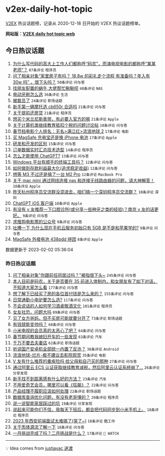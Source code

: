 # v2ex-daily-hot-topic

[V2EX](https://www.v2ex.com/) 热议话题榜，记录从 2020-12-18 日开始的 V2EX 热议话题榜单。

**网站版：[V2EX daily hot topic web](https://boojack.github.io/v2ex-daily-hot-topic-web/)**

## 今日热议话题

<!-- TODAY BEGIN -->

1. [为什么写代码的高大上工作人们都称呼“码农”，而演电视电影的都称呼“某某老师”？](https://www.v2ex.com/t/912435) `87条评论` `程序员`
1. [问了相亲对象“家里房子有吗？ 18.8w 的彩礼走个流程 有准备吗？年入有 30w 吗” ，很下头吗？](https://www.v2ex.com/t/912450) `50条评论` `问与答`
1. [找朋友配置的蜗牛,大佬帮忙瞅瞅呗](https://www.v2ex.com/t/912449) `48条评论` `NAS`
1. [电动牙刷怎么选](https://www.v2ex.com/t/912484) `36条评论` `生活`
1. [被裁员了](https://www.v2ex.com/t/912488) `24条评论` `职场话题`
1. [新手第一辆摩托选 cb650r 合适吗](https://www.v2ex.com/t/912506) `21条评论` `问与答`
1. [关于提前还房贷](https://www.v2ex.com/t/912480) `21条评论` `程序员`
1. [想买个米兰尼斯表带，有必要入官方的嘛](https://www.v2ex.com/t/912446) `21条评论` `Apple`
1. [关于计算机类继续教育抵扣个税的问题讨论帖](https://www.v2ex.com/t/912479) `18条评论` `问与答`
1. [春节档电影个人排名：无名>满江红>流浪地球 2](https://www.v2ex.com/t/912468) `17条评论` `电影`
1. [买 MagSafe 充电宝还是换 iPhone 电池](https://www.v2ex.com/t/912467) `17条评论` `Apple`
1. [研发和开发的区别](https://www.v2ex.com/t/912444) `15条评论` `问与答`
1. [订单数据实时汇总技术选型](https://www.v2ex.com/t/912441) `14条评论` `程序员`
1. [怎么才能使用 ChatGPT?](https://www.v2ex.com/t/912501) `13条评论` `问与答`
1. [Windows 平台有顺手的终端工具吗？](https://www.v2ex.com/t/912503) `12条评论` `问与答`
1. [如何做到存款利益最大化(追求稳定收益)](https://www.v2ex.com/t/912457) `12条评论` `问与答`
1. [想等 M3 不过还是搞了一台 M2 Pro](https://www.v2ex.com/t/912433) `12条评论` `MacBook Pro`
1. [关于 mac mini 通过网线连接 nas 和连接无线路由器的问题，请大神解答！](https://www.v2ex.com/t/912509) `10条评论` `Apple`
1. [昨天杭州程序员交流群没混进去，咱们搞一个深圳程序员交流群？](https://www.v2ex.com/t/912470) `10条评论` `深圳`
1. [ChatGPT iOS 客户端](https://www.v2ex.com/t/912451) `10条评论` `Apple`
1. [有没有 v 友推荐一下口腔诊所(或分享一些种牙之类的经验)？南京 v 友的话更好。](https://www.v2ex.com/t/912535) `9条评论` `问与答`
1. [求推购电影票的公众号](https://www.v2ex.com/t/912463) `9条评论` `问与答`
1. [吐槽一下,为什么现在手机云服务初始只有 5GB,是不是和苹果学的?](https://www.v2ex.com/t/912437) `9条评论` `问与答`
1. [MagSafe 外接电池 438pdd 拼团](https://www.v2ex.com/t/912511) `8条评论` `Apple`

数据更新于 2023-02-02 05:36:04

<!-- TODAY END -->

### 昨日热议话题

<!-- YESTERDAY BEGIN -->

1. [问了相亲对象"你跟前任同居过吗？"被指很下头~](https://www.v2ex.com/t/912146) `245条评论` `问与答`
1. [本人目前是码农，关于是否要在 35 前进入体制内，和女朋友有了如下对话，不知道大家怎么看](https://www.v2ex.com/t/912179) `177条评论` `问与答`
1. [想了解下已经买了房的各位首付钱是怎么来的？](https://www.v2ex.com/t/912141) `155条评论` `问与答`
1. [日常通勤小电驴要怎么选?](https://www.v2ex.com/t/912130) `117条评论` `问与答`
1. [不会说话的人如何学习酒桌敬酒文化](https://www.v2ex.com/t/912193) `101条评论` `程序员`
1. [女友社恐，问题大吗](https://www.v2ex.com/t/912159) `89条评论` `问与答`
1. [见了女方爸妈，但不买房可能就要分开了](https://www.v2ex.com/t/912120) `73条评论` `职场话题`
1. [有钱就能变帅吗？](https://www.v2ex.com/t/912147) `68条评论` `问与答`
1. [小米电视的会员真的太恶心了吧？](https://www.v2ex.com/t/912168) `64条评论` `问与答`
1. [春节期间教我媳妇开车的一些发现](https://www.v2ex.com/t/912166) `63条评论` `汽车`
1. [千万不要去夫妻店](https://www.v2ex.com/t/912153) `62条评论` `职场话题`
1. [听说国产安卓机全部统一内置了反诈？](https://www.v2ex.com/t/912395) `36条评论` `Android`
1. [流浪地球-烂片-极不建议去影院观赏](https://www.v2ex.com/t/912411) `35条评论` `电影`
1. [V 友有什么推荐的重疾险吗 给父母和自己买的那种](https://www.v2ex.com/t/912124) `27条评论` `问与答`
1. [通过阿里云 ECS 认证获取继续教育减税，然后阿里云认证系统崩了...](https://www.v2ex.com/t/912167) `26条评论` `分享发现`
1. [新手找不到距离感有什么好的方法？](https://www.v2ex.com/t/912293) `23条评论` `汽车`
1. [不用爱奇艺会员，哪里可以看《狂飙》？](https://www.v2ex.com/t/912155) `22条评论` `问与答`
1. [产品经理不履职应该如何处理](https://www.v2ex.com/t/912112) `22条评论` `职场话题`
1. [数据库查询优化问题，有没有老哥懂的？](https://www.v2ex.com/t/912315) `20条评论` `程序员`
1. [说一说智能家居踩过的坑](https://www.v2ex.com/t/912237) `19条评论` `分享发现`
1. [说起来可能你们不信，我每天下班后，都会把代码同步到小米手机上。](https://www.v2ex.com/t/912414) `18条评论` `程序员`
1. [2023 年西安前端面试太难搞了(哭了~)](https://www.v2ex.com/t/912381) `18条评论` `酷工作`
1. [关于炁体源流了解一下](https://www.v2ex.com/t/912140) `18条评论` `问与答`
1. [一月挑战完成了吗？二月挑战是什么？](https://www.v2ex.com/t/912119) `17条评论` ` WATCH`

<!-- YESTERDAY END -->

---

💡 Idea comes from [justjavac 迷渡](https://github.com/justjavac/)
